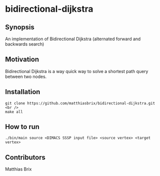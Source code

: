 # bidirectional-dijkstra

## Synopsis

An implementation of Bidirectional Dijkstra (alternated forward and backwards search)

## Motivation

Bidirectional Dijkstra is a way quick way to solve a shortest path query between two nodes.

## Installation

```
git clone https://github.com/matthiasbrix/bidirectional-dijkstra.git <br />
make all
```

## How to run 

```
./bin/main source <DIMACS SSSP input file> <source vertex> <target vertex> 
```

## Contributors

Matthias Brix

